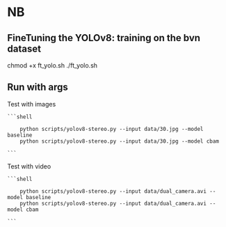 # NB

## FineTuning the YOLOv8: training on the bvn dataset

chmod +x ft_yolo.sh
./ft_yolo.sh

## Run with args

Test with images

    ```shell
    
        python scripts/yolov8-stereo.py --input data/30.jpg --model baseline
        python scripts/yolov8-stereo.py --input data/30.jpg --model cbam

    ```
    
Test with video

    ```shell
    
        python scripts/yolov8-stereo.py --input data/dual_camera.avi --model baseline
        python scripts/yolov8-stereo.py --input data/dual_camera.avi --model cbam

    ```
    
